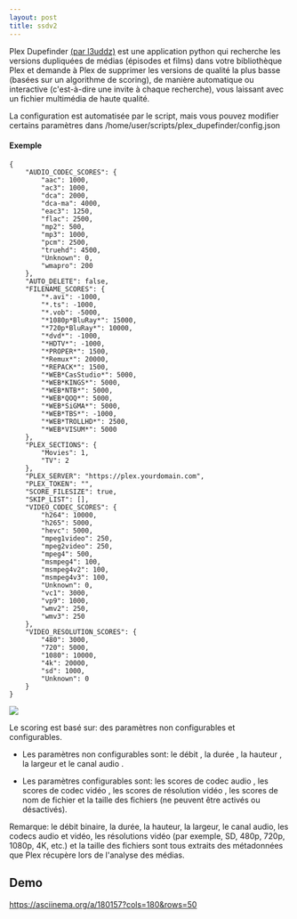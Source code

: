```yaml
---
layout: post
title: ssdv2
---
```

Plex Dupefinder [(par l3uddz)](https://github.com/l3uddz/plex_dupefinder) est une application python qui recherche les versions dupliquées de médias (épisodes et films) dans votre bibliothèque Plex et demande à Plex de supprimer les versions de qualité la plus basse (basées sur un algorithme de scoring), de manière automatique ou interactive (c'est-à-dire une invite à chaque recherche), vous laissant avec un fichier multimédia de haute qualité.  

La configuration est automatisée par le script, mais vous pouvez modifier certains paramètres dans /home/user/scripts/plex_dupefinder/config.json

#### Exemple  

```
{
    "AUDIO_CODEC_SCORES": {
        "aac": 1000,
        "ac3": 1000,
        "dca": 2000,
        "dca-ma": 4000,
        "eac3": 1250,
        "flac": 2500,
        "mp2": 500,
        "mp3": 1000,
        "pcm": 2500,
        "truehd": 4500,
        "Unknown": 0,
        "wmapro": 200
    },
    "AUTO_DELETE": false,
    "FILENAME_SCORES": {
        "*.avi": -1000,
        "*.ts": -1000,
        "*.vob": -5000,
        "*1080p*BluRay*": 15000,
        "*720p*BluRay*": 10000,
        "*dvd*": -1000,
        "*HDTV*": -1000,
        "*PROPER*": 1500,
        "*Remux*": 20000,
        "*REPACK*": 1500,
        "*WEB*CasStudio*": 5000,
        "*WEB*KINGS*": 5000,
        "*WEB*NTB*": 5000,
        "*WEB*QOQ*": 5000,
        "*WEB*SiGMA*": 5000,
        "*WEB*TBS*": -1000,
        "*WEB*TROLLHD*": 2500,
        "*WEB*VISUM*": 5000
    },
    "PLEX_SECTIONS": {
        "Movies": 1,
        "TV": 2
    },
    "PLEX_SERVER": "https://plex.yourdomain.com",
    "PLEX_TOKEN": "",
    "SCORE_FILESIZE": true,
    "SKIP_LIST": [],
    "VIDEO_CODEC_SCORES": {
        "h264": 10000,
        "h265": 5000,
        "hevc": 5000,
        "mpeg1video": 250,
        "mpeg2video": 250,
        "mpeg4": 500,
        "msmpeg4": 100,
        "msmpeg4v2": 100,
        "msmpeg4v3": 100,
        "Unknown": 0,
        "vc1": 3000,
        "vp9": 1000,
        "wmv2": 250,
        "wmv3": 250
    },
    "VIDEO_RESOLUTION_SCORES": {
        "480": 3000,
        "720": 5000,
        "1080": 10000,
        "4k": 20000,
        "sd": 1000,
        "Unknown": 0
    }
}
```


![](https://camo.githubusercontent.com/87d1f9ea365016f35689d475be385e3d484dfe5c/68747470733a2f2f692e696d6775722e636f6d2f643173444e6c452e706e67)

Le scoring est basé sur: des paramètres non configurables et configurables.

* Les paramètres non configurables sont: le débit , la durée , la hauteur , la largeur et le canal audio .

* Les paramètres configurables sont: les scores de codec audio , les scores de codec vidéo , les scores de résolution vidéo , les scores de nom de fichier et la taille des fichiers (ne peuvent être activés ou désactivés).

Remarque: le débit binaire, la durée, la hauteur, la largeur, le canal audio, les codecs audio et vidéo, les résolutions vidéo (par exemple, SD, 480p, 720p, 1080p, 4K, etc.) et la taille des fichiers sont tous extraits des métadonnées que Plex récupère lors de l'analyse des médias. 

## Demo
https://asciinema.org/a/180157?cols=180&rows=50